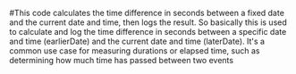 #This code calculates the time difference in seconds between a fixed date and the current date and time, then logs the result.
So basically this is used to calculate and log the time difference in seconds between a specific date and time (earlierDate) and the current date and time (laterDate). It's a common use case for measuring durations or elapsed time, such as determining how much time has passed between two events
